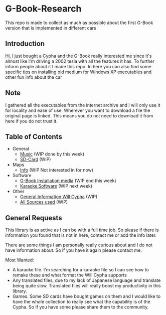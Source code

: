 # G-Book-Research
This repo is made to collect as much as possible about the first G-Book version that is implemented in different cars

## Introduction
Hi, I just bought a Cypha and the G-Book really interested me since it's almost like I'm driving a 2002 tesla with all the features it has. To further inform people about it I made this repo. In here you can also find some specific tips on installing old medium for Windows XP executables and other fun info about the car

## Note
I gathered all the executables from the internet archive and I will only use it
for locality and ease of use. Wherever you want to download a file the original
page is linked. This means you do not need to download it from here if you do
not trust it.

## Table of Contents
- General 
    - [Music](./General/Music.md) (WIP done by this week)
    - [SD-Card](./General/SD-Card.md) (WIP)
- Maps
    - [Info](./Maps/Info.md) (WIP Not interested in for now)
- Software
    - [G-Book Installation media](./Software/GbookSoftwareInstaller.md) (WIP end this week)
    - [Karaoke Software](./Software/KaraokeInstaller.md) (WIP next week)
- Other
    - [General Information Will Cypha](./) (WIP)
    - [All Sources used](./) (WIP)


## General Requests
This library is as active as I can be with a full time job. So please if there is information you found that is not in here, contact me or add the info later.

There are some things I am personally really curious about and I do not have information about. So if you have it again please contact me.

Most Wanted:
- A karaoke file. I'm searching for a karaoke file so I can see how to remake these and what format the Will Cypha supports
- Any translated files, due to my lack of Japanese language and translate being quite slow. Translated files will really boost my productivity in this library.
- Games. Some SD cards have bought games on them and I would like to have the whole collection to really see what the capability is of the Cypha. So If you have some please share them to the community.